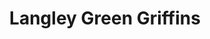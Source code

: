 ---
templateKey: team
title: Langley Green Griffins
logoImage: /img/team-logos/langley-green-griffins.PNG
slug: langley-green-griffins
conference: West
---